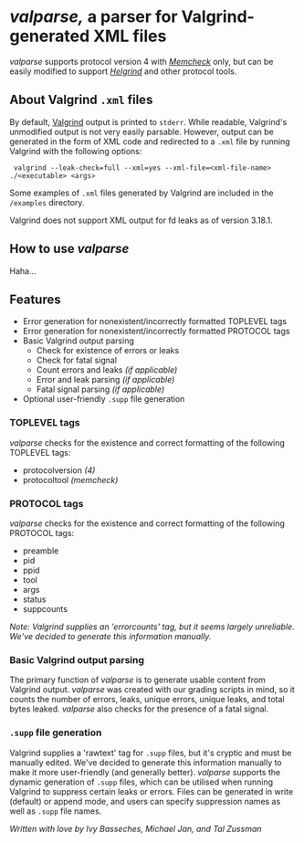 # *valparse,* a parser for Valgrind-generated XML files
*valparse* supports protocol version 4 with [*Memcheck*][memcheck] only, but can be easily modified to support [*Helgrind*][helgrind] and other protocol tools.

[memcheck]: https://valgrind.org/docs/manual/mc-manual.html
[helgrind]: https://valgrind.org/docs/manual/hg-manual.html

## About Valgrind `.xml` files
By default, [Valgrind][valgrind] output is printed to `stderr`. While readable, Valgrind's unmodified output is not very easily parsable. However, output can be generated in the form of XML code and redirected to a `.xml` file by running Valgrind with the following options:

[valgrind]: https://valgrind.org/

```
 valgrind --leak-check=full --xml=yes --xml-file=<xml-file-name> ./<executable> <args>
```
Some examples of `.xml` files generated by Valgrind are included in the `/examples` directory.

Valgrind does not support XML output for fd leaks as of version 3.18.1.

## How to use *valparse*
Haha...

## Features
- Error generation for nonexistent/incorrectly formatted TOPLEVEL tags
- Error generation for nonexistent/incorrectly formatted PROTOCOL tags
- Basic Valgrind output parsing
  - Check for existence of errors or leaks
  - Check for fatal signal
  - Count errors and leaks *(if applicable)*
  - Error and leak parsing *(if applicable)*
  - Fatal signal parsing *(if applicable)*
- Optional user-friendly `.supp` file generation

### TOPLEVEL tags
*valparse* checks for the existence and correct formatting of the following TOPLEVEL tags:
- protocolversion *(4)*
- protocoltool *(memcheck)*

### PROTOCOL tags
*valparse* checks for the existence and correct formatting of the following PROTOCOL tags:
- preamble
- pid
- ppid
- tool
- args
- status
- suppcounts

*Note: Valgrind supplies an 'errorcounts' tag, but it seems largely unreliable. We've decided to generate this information manually.*

### Basic Valgrind output parsing
The primary function of *valparse* is to generate usable content from Valgrind output. *valparse* was created with our grading scripts in mind, so it counts the number of errors, leaks, unique errors, unique leaks, and total bytes leaked. *valparse* also checks for the presence of a fatal signal.

### `.supp` file generation

Valgrind supplies a 'rawtext' tag for `.supp` files, but it's cryptic and must be manually edited. We've decided to generate this information manually to make it more user-friendly (and generally better). *valparse* supports the dynamic generation of `.supp` files, which can be utilised when running Valgrind to suppress certain leaks or errors. Files can be generated in write (default) or append mode, and users can specify suppression names as well as `.supp` file names.

*Written with love by Ivy Basseches, Michael Jan, and Tal Zussman*
